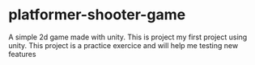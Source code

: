# platformer-shooter-game
A simple 2d game made with unity.
This is project my first project using unity.
This project is a practice exercice and will help me testing new features
